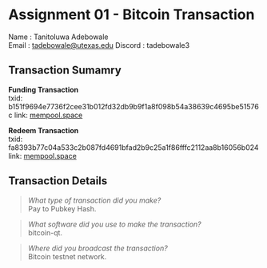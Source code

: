 # Assignment 01 - Bitcoin Transaction

Name    : Tanitoluwa Adebowale  
Email   : tadebowale@utexas.edu 
Discord : tadebowale3  

## Transaction Sumamry

**Funding Transaction**  
txid: b151f9694e7736f2cee31b012fd32db9b9f1a8f098b54a38639c4695be51576c
link: [mempool.space](https://mempool.space/testnet/tx/b151f9694e7736f2cee31b012fd32db9b9f1a8f098b54a38639c4695be51576c)

**Redeem Transaction**  
txid: fa8393b77c04a533c2b087fd4691bfad2b9c25a1f86fffc2112aa8b16056b024  
link: [mempool.space](https://mempool.space/testnet/tx/fa8393b77c04a533c2b087fd4691bfad2b9c25a1f86fffc2112aa8b16056b024)

## Transaction Details

> *What type of transaction did you make?*  
Pay to Pubkey Hash.

> *What software did you use to make the transaction?*  
bitcoin-qt.

> *Where did you broadcast the transaction?*  
Bitcoin testnet network.
